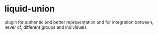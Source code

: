 # liquid-union
plugin for authentic and better representation and for integration between, never of, different groups and individuals
